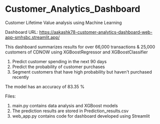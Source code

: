 # Customer_Analytics_Dashboard
Customer Lifetime Value analysis using Machine Learning

Dashboard URL: https://aakashk78-customer-analytics-dashboard-web-app-smhsbc.streamlit.app/

This dashboard summarizes results for over 66,000 transactions & 25,000 customers of CDNOW using XGBoostRegressor and XGBoostClassifier

1. Predict customer spending in the next 90 days
2. Predict the probability of customer purchases
3. Segment customers that have high probability but haven't purchased recently

The model has an accuracy of 83.35 %

Files:
1. main.py contains data analysis and XGBoost models
2. The prediction results are stored in Prediction_results.csv
3. web_app.py contains code for dashboard developed using Streamlit
